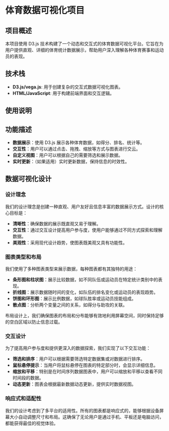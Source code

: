# 体育数据可视化项目

## 项目概述

本项目使用 D3.js 技术构建了一个动态和交互式的体育数据可视化平台。它旨在为用户提供直观、详细的体育统计数据展示，帮助用户深入理解各种体育赛事和运动员的表现。

## 技术栈

- **D3.js/vega.js**: 用于创建复杂的交互式数据可视化图表。
- **HTML/JavaScript**: 用于构建前端界面和交互逻辑。


## 使用说明



## 功能描述

- **数据展示**：使用 D3.js 展示各种体育数据，如得分、排名、统计等。
- **交互性**：用户可以通过点击、拖拽、缩放等方式与图表进行交云。
- **自定义视图**：用户可以根据自己的需要筛选和展示数据。
- **实时更新**：（如果适用）实时更新数据，保持信息的时效性。

## 数据可视化设计

### 设计理念

我们的设计理念是创建一种直观、用户友好且信息丰富的数据展示方式。设计的核心目标是：

- **清晰性**：确保数据的展示既直观又易于理解。
- **交互性**：通过交互设计提高用户参与度，使用户能够通过不同方式探索和理解数据。
- **美观性**：采用现代设计趋势，使图表既美观又具有功能性。

### 图表类型和布局

我们使用了多种图表类型来展示数据，每种图表都有其独特的用途：

- **条形图和柱状图**：展示比较数据，如不同队伍或运动员在特定统计类别中的表现。
- **折线图**：展示数据随时间的变化，如队伍的排名变化或运动员的表现趋势。
- **饼图和环形图**：展示比例数据，如球队胜率或运动员技能组成。
- **散点图**：分析两个变量之间的关系，如得分与助攻的关联。

布局设计上，我们确保图表的布局和分布能够有效地利用屏幕空间，同时保持足够的空白区域以防止信息过载。

### 交互设计

为了提高用户参与度和提供更深入的数据探索，我们实现了以下交互功能：

- **筛选和排序**：用户可以根据需要筛选特定数据集或对数据进行排序。
- **鼠标悬停提示**：当用户将鼠标悬停在图表的特定部分时，会显示详细信息。
- **缩放和平移**：特别是在时间序列数据图表中，用户可以缩放和平移以查看不同时间段的数据。
- **动态更新**：图表会根据最新数据动态更新，提供实时数据视图。

### 响应式和适配性

我们的设计考虑到了多平台的适用性。所有的图表都是响应式的，能够根据设备屏幕大小自动调整尺寸和布局。这确保了无论用户是通过手机、平板还是电脑访问，都能获得最佳的视觉体验。
